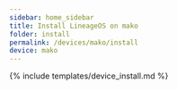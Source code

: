 ```yaml
---
sidebar: home_sidebar
title: Install LineageOS on mako
folder: install
permalink: /devices/mako/install
device: mako
---
```

{% include templates/device_install.md %}
